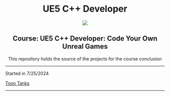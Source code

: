 <h1 align="center"> UE5 C++ Developer </h1>

<div align="center" style="pointer-events: none;">
    <a href="#"><img src="https://img.shields.io/badge/Unreal-5.4-black?style=for-the-badge"></a>
</div>

<h2 align="center">Course: UE5 C++ Developer: Code Your Own Unreal Games</h2>

<p align="center">This repository holds the source of the projects for the course conclusion</p>

---
<p>Started in 7/25/2024</p>

[Toon Tanks](ToonTanks)

---